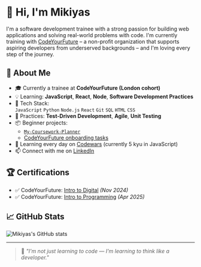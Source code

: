# 👋 Hi, I'm Mikiyas

I'm a software development trainee with a strong passion for building web applications and solving real-world problems with code. I'm currently training with [CodeYourFuture](https://codeyourfuture.io/) – a non-profit organization that supports aspiring developers from underserved backgrounds – and I'm loving every step of the journey.

## 🚀 About Me
- 🎓 Currently a trainee at **CodeYourFuture (London cohort)**  
- 💡 Learning: **JavaScript**, **React**, **Node**, **Software Development Practices**
- 🔧 Tech Stack:  
  `JavaScript` `Python` `Node.js` `React` `Git` `SQL` `HTML` `CSS`
- 🧪 Practices: **Test-Driven Development**, **Agile**, **Unit Testing**
- 📦 Beginner projects:  
  - [`My-Coursework-Planner`](https://github.com/mikiyasgebremichael/my-coursework-planner)
  - [CodeYourFuture onboarding tasks](https://github.com/mikiyasgebremichael/GitHomeworkTest)
- 🧠 Learning every day on [Codewars](https://www.codewars.com/users/mikiyasgebremichael) (currently 5 kyu in JavaScript)
- 📫 Connect with me on [LinkedIn](https://www.linkedin.com/in/mikiyas-gebremichael/)

## 🏆 Certifications
- ✅ CodeYourFuture: [Intro to Digital](https://verify.accredible.com/sample-digital-badge) *(Nov 2024)*
- ✅ CodeYourFuture: [Intro to Programming](https://verify.accredible.com/sample-programming-badge) *(Apr 2025)*

## 📈 GitHub Stats
![Mikiyas's GitHub stats](https://github-readme-stats.vercel.app/api?username=mikiyasgebremichael&show_icons=true&theme=default)

---

> 🌱 *"I'm not just learning to code — I'm learning to think like a developer."*

